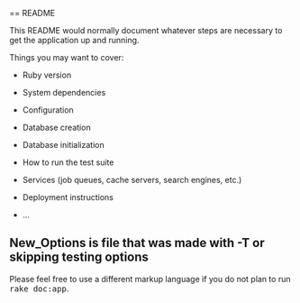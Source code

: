 == README

This README would normally document whatever steps are necessary to get the
application up and running.

Things you may want to cover:

* Ruby version

* System dependencies

* Configuration

* Database creation

* Database initialization

* How to run the test suite

* Services (job queues, cache servers, search engines, etc.)

* Deployment instructions

* ...

## New_Options is file that was made with -T or skipping testing options


Please feel free to use a different markup language if you do not plan to run
<tt>rake doc:app</tt>.
